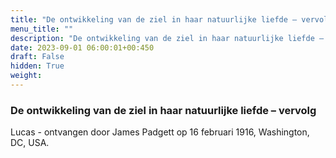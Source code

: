 ```yaml
---
title: "De ontwikkeling van de ziel in haar natuurlijke liefde – vervolg"
menu_title: ""
description: "De ontwikkeling van de ziel in haar natuurlijke liefde – vervolg"
date: 2023-09-01 06:00:01+00:450
draft: False
hidden: True
weight:
---
```

### De ontwikkeling van de ziel in haar natuurlijke liefde – vervolg

Lucas - ontvangen door James Padgett op 16 februari 1916, Washington, DC, USA.
